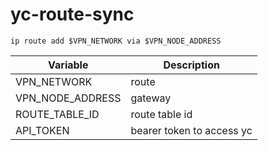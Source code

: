 # yc-route-sync



`ip route add $VPN_NETWORK via $VPN_NODE_ADDRESS`

|  Variable      | Description    |
|----------------|----------------|
|VPN_NETWORK     | route          |
|VPN_NODE_ADDRESS| gateway        |
|ROUTE_TABLE_ID  | route table id |
|API_TOKEN       | bearer token to access  yc|

